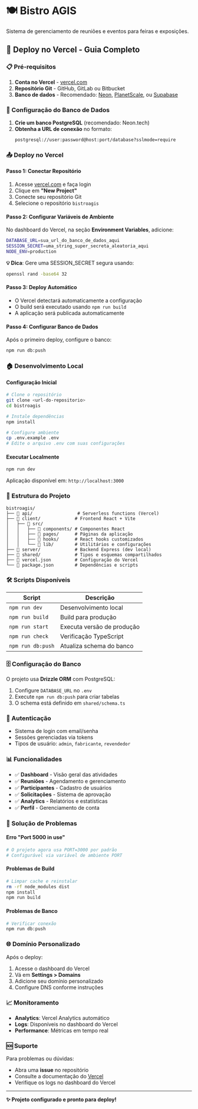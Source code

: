 # 🍽️ Bistro AGIS

Sistema de gerenciamento de reuniões e eventos para feiras e exposições.

## 🚀 Deploy no Vercel - Guia Completo

### 📋 Pré-requisitos

1. **Conta no Vercel** - [vercel.com](https://vercel.com)
2. **Repositório Git** - GitHub, GitLab ou Bitbucket
3. **Banco de dados** - Recomendado: [Neon](https://neon.tech), [PlanetScale](https://planetscale.com), ou [Supabase](https://supabase.com)

### 🔧 Configuração do Banco de Dados

1. **Crie um banco PostgreSQL** (recomendado: Neon.tech)
2. **Obtenha a URL de conexão** no formato:
   ```
   postgresql://user:password@host:port/database?sslmode=require
   ```

### 📤 Deploy no Vercel

#### Passo 1: Conectar Repositório
1. Acesse [vercel.com](https://vercel.com) e faça login
2. Clique em **"New Project"**
3. Conecte seu repositório Git
4. Selecione o repositório `bistroagis`

#### Passo 2: Configurar Variáveis de Ambiente
No dashboard do Vercel, na seção **Environment Variables**, adicione:

```bash
DATABASE_URL=sua_url_do_banco_de_dados_aqui
SESSION_SECRET=uma_string_super_secreta_aleatoria_aqui
NODE_ENV=production
```

**💡 Dica**: Gere uma SESSION_SECRET segura usando:
```bash
openssl rand -base64 32
```

#### Passo 3: Deploy Automático
- O Vercel detectará automaticamente a configuração
- O build será executado usando `npm run build`
- A aplicação será publicada automaticamente

#### Passo 4: Configurar Banco de Dados
Após o primeiro deploy, configure o banco:
```bash
npm run db:push
```

### 🏠 Desenvolvimento Local

#### Configuração Inicial
```bash
# Clone o repositório
git clone <url-do-repositorio>
cd bistroagis

# Instale dependências
npm install

# Configure ambiente
cp .env.example .env
# Edite o arquivo .env com suas configurações
```

#### Executar Localmente
```bash
npm run dev
```
Aplicação disponível em: `http://localhost:3000`

### 📁 Estrutura do Projeto

```
bistroagis/
├── 📁 api/                 # Serverless functions (Vercel)
├── 📁 client/             # Frontend React + Vite
│   ├── 📁 src/
│   │   ├── 📁 components/ # Componentes React
│   │   ├── 📁 pages/      # Páginas da aplicação
│   │   ├── 📁 hooks/      # React hooks customizados
│   │   └── 📁 lib/        # Utilitários e configurações
├── 📁 server/             # Backend Express (dev local)
├── 📁 shared/             # Tipos e esquemas compartilhados
├── 📄 vercel.json         # Configuração do Vercel
└── 📄 package.json        # Dependências e scripts
```

### 🛠️ Scripts Disponíveis

| Script | Descrição |
|--------|-----------|
| `npm run dev` | Desenvolvimento local |
| `npm run build` | Build para produção |
| `npm run start` | Executa versão de produção |
| `npm run check` | Verificação TypeScript |
| `npm run db:push` | Atualiza schema do banco |

### 🗄️ Configuração do Banco

O projeto usa **Drizzle ORM** com PostgreSQL:

1. Configure `DATABASE_URL` no `.env`
2. Execute `npm run db:push` para criar tabelas
3. O schema está definido em `shared/schema.ts`

### 🔐 Autenticação

- Sistema de login com email/senha
- Sessões gerenciadas via tokens
- Tipos de usuário: `admin`, `fabricante`, `revendedor`

### 📊 Funcionalidades

- ✅ **Dashboard** - Visão geral das atividades
- ✅ **Reuniões** - Agendamento e gerenciamento
- ✅ **Participantes** - Cadastro de usuários
- ✅ **Solicitações** - Sistema de aprovação
- ✅ **Analytics** - Relatórios e estatísticas
- ✅ **Perfil** - Gerenciamento de conta

### 🔧 Solução de Problemas

#### Erro "Port 5000 in use"
```bash
# O projeto agora usa PORT=3000 por padrão
# Configurável via variável de ambiente PORT
```

#### Problemas de Build
```bash
# Limpar cache e reinstalar
rm -rf node_modules dist
npm install
npm run build
```

#### Problemas de Banco
```bash
# Verificar conexão
npm run db:push
```

### 🌐 Domínio Personalizado

Após o deploy:
1. Acesse o dashboard do Vercel
2. Vá em **Settings > Domains**
3. Adicione seu domínio personalizado
4. Configure DNS conforme instruções

### 📈 Monitoramento

- **Analytics**: Vercel Analytics automático
- **Logs**: Disponíveis no dashboard do Vercel
- **Performance**: Métricas em tempo real

### 🆘 Suporte

Para problemas ou dúvidas:
- Abra uma **issue** no repositório
- Consulte a documentação do [Vercel](https://vercel.com/docs)
- Verifique os logs no dashboard do Vercel

---

**✨ Projeto configurado e pronto para deploy!**
